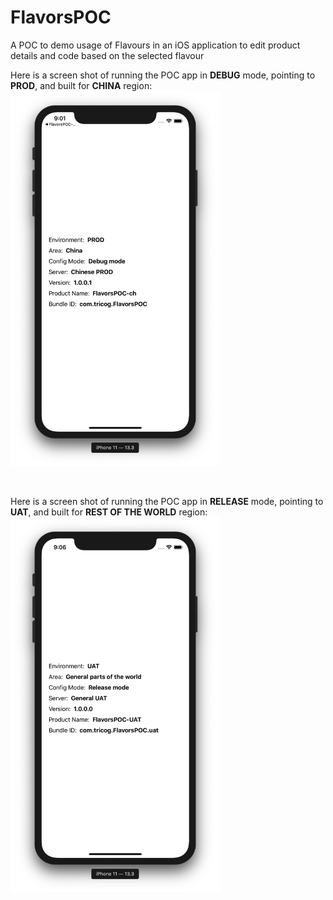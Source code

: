 # FlavorsPOC
A POC to demo usage of Flavours in an iOS application to edit product details and code based on the selected flavour

Here is a screen shot of running the POC app in **DEBUG** mode, pointing to **PROD**, and built for **CHINA** region:
<br />
<img src="Images/Screenshots/Chinese-PROD-Debug.png" height="600" />

<br />

Here is a screen shot of running the POC app in **RELEASE** mode, pointing to **UAT**, and built for **REST OF THE WORLD** region:
<br />
<img src="Images/Screenshots/RestOfWorld-UAT-Release.png" height="600" />
